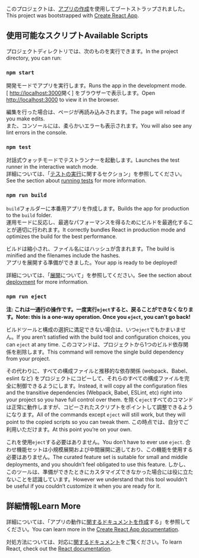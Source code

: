 <span data-ttu-id="9d725-101">このプロジェクトは、[アプリの作成](https://github.com/facebook/create-react-app)を使用してブートストラップされました。</span><span class="sxs-lookup"><span data-stu-id="9d725-101">This project was bootstrapped with [Create React App](https://github.com/facebook/create-react-app).</span></span>

## <a name="available-scripts"></a><span data-ttu-id="9d725-102">使用可能なスクリプト</span><span class="sxs-lookup"><span data-stu-id="9d725-102">Available Scripts</span></span>

<span data-ttu-id="9d725-103">プロジェクトディレクトリでは、次のものを実行できます。</span><span class="sxs-lookup"><span data-stu-id="9d725-103">In the project directory, you can run:</span></span>

### `npm start`

<span data-ttu-id="9d725-104">開発モードでアプリを実行します。</span><span class="sxs-lookup"><span data-stu-id="9d725-104">Runs the app in the development mode.</span></span><br>
<span data-ttu-id="9d725-105">[ [http://localhost:3000](http://localhost:3000)開く] をブラウザーで表示します。</span><span class="sxs-lookup"><span data-stu-id="9d725-105">Open [http://localhost:3000](http://localhost:3000) to view it in the browser.</span></span>

<span data-ttu-id="9d725-106">編集を行った場合は、ページが再読み込みされます。</span><span class="sxs-lookup"><span data-stu-id="9d725-106">The page will reload if you make edits.</span></span><br>
<span data-ttu-id="9d725-107">また、コンソールには、柔らかいエラーも表示されます。</span><span class="sxs-lookup"><span data-stu-id="9d725-107">You will also see any lint errors in the console.</span></span>

### `npm test`

<span data-ttu-id="9d725-108">対話式ウォッチモードでテストランナーを起動します。</span><span class="sxs-lookup"><span data-stu-id="9d725-108">Launches the test runner in the interactive watch mode.</span></span><br>
<span data-ttu-id="9d725-109">詳細については、「[テストの実行](https://facebook.github.io/create-react-app/docs/running-tests)に関するセクション」を参照してください。</span><span class="sxs-lookup"><span data-stu-id="9d725-109">See the section about [running tests](https://facebook.github.io/create-react-app/docs/running-tests) for more information.</span></span>

### `npm run build`

<span data-ttu-id="9d725-110">`build`フォルダーに本番用アプリを作成します。</span><span class="sxs-lookup"><span data-stu-id="9d725-110">Builds the app for production to the `build` folder.</span></span><br>
<span data-ttu-id="9d725-111">運用モードに反応し、最適なパフォーマンスを得るためにビルドを最適化することが適切に行われます。</span><span class="sxs-lookup"><span data-stu-id="9d725-111">It correctly bundles React in production mode and optimizes the build for the best performance.</span></span>

<span data-ttu-id="9d725-112">ビルドは縮小され、ファイル名にはハッシュが含まれます。</span><span class="sxs-lookup"><span data-stu-id="9d725-112">The build is minified and the filenames include the hashes.</span></span><br>
<span data-ttu-id="9d725-113">アプリを展開する準備ができました。</span><span class="sxs-lookup"><span data-stu-id="9d725-113">Your app is ready to be deployed!</span></span>

<span data-ttu-id="9d725-114">詳細については、「[展開](https://facebook.github.io/create-react-app/docs/deployment)について」を参照してください。</span><span class="sxs-lookup"><span data-stu-id="9d725-114">See the section about [deployment](https://facebook.github.io/create-react-app/docs/deployment) for more information.</span></span>

### `npm run eject`

<span data-ttu-id="9d725-115">**注: これは一通行の操作です。一度実行`eject`すると、戻ることができなくなります。**</span><span class="sxs-lookup"><span data-stu-id="9d725-115">**Note: this is a one-way operation. Once you `eject`, you can’t go back!**</span></span>

<span data-ttu-id="9d725-116">ビルドツールと構成の選択に満足できない場合は、いつ`eject`でもかまいません。</span><span class="sxs-lookup"><span data-stu-id="9d725-116">If you aren’t satisfied with the build tool and configuration choices, you can `eject` at any time.</span></span> <span data-ttu-id="9d725-117">このコマンドは、プロジェクトから1つのビルド依存関係を削除します。</span><span class="sxs-lookup"><span data-stu-id="9d725-117">This command will remove the single build dependency from your project.</span></span>

<span data-ttu-id="9d725-118">その代わりに、すべての構成ファイルと推移的な依存関係 (webpack、Babel、eslint など) をプロジェクトにコピーして、それらのすべての構成ファイルを完全に制御できるようにします。</span><span class="sxs-lookup"><span data-stu-id="9d725-118">Instead, it will copy all the configuration files and the transitive dependencies (Webpack, Babel, ESLint, etc) right into your project so you have full control over them.</span></span> <span data-ttu-id="9d725-119">を除く`eject`すべてのコマンドは正常に動作しますが、コピーされたスクリプトをポイントして調整できるようになります。</span><span class="sxs-lookup"><span data-stu-id="9d725-119">All of the commands except `eject` will still work, but they will point to the copied scripts so you can tweak them.</span></span> <span data-ttu-id="9d725-120">この時点では、自分でご利用いただけます。</span><span class="sxs-lookup"><span data-stu-id="9d725-120">At this point you’re on your own.</span></span>

<span data-ttu-id="9d725-121">これを使用`eject`する必要はありません。</span><span class="sxs-lookup"><span data-stu-id="9d725-121">You don’t have to ever use `eject`.</span></span> <span data-ttu-id="9d725-122">合わせ機能セットは小規模展開および中間展開に適しており、この機能を使用する必要はありません。</span><span class="sxs-lookup"><span data-stu-id="9d725-122">The curated feature set is suitable for small and middle deployments, and you shouldn’t feel obligated to use this feature.</span></span> <span data-ttu-id="9d725-123">しかし、このツールは、準備ができたときにカスタマイズできなかった場合には役に立たないことを認識しています。</span><span class="sxs-lookup"><span data-stu-id="9d725-123">However we understand that this tool wouldn’t be useful if you couldn’t customize it when you are ready for it.</span></span>

## <a name="learn-more"></a><span data-ttu-id="9d725-124">詳細情報</span><span class="sxs-lookup"><span data-stu-id="9d725-124">Learn More</span></span>

<span data-ttu-id="9d725-125">詳細については、「アプリの動作に[関するドキュメントを作成](https://facebook.github.io/create-react-app/docs/getting-started)する」を参照してください。</span><span class="sxs-lookup"><span data-stu-id="9d725-125">You can learn more in the [Create React App documentation](https://facebook.github.io/create-react-app/docs/getting-started).</span></span>

<span data-ttu-id="9d725-126">対処方法については、対応に[関するドキュメント](https://reactjs.org/)をご覧ください。</span><span class="sxs-lookup"><span data-stu-id="9d725-126">To learn React, check out the [React documentation](https://reactjs.org/).</span></span>
